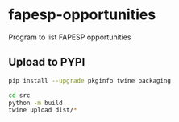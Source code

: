# fapesp-opportunities

Program to list FAPESP opportunities

## Upload to PYPI

```bash
pip install --upgrade pkginfo twine packaging

cd src
python -m build
twine upload dist/*
```
